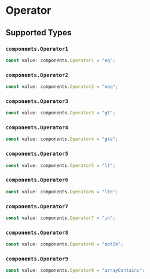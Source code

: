 # Operator


## Supported Types

### `components.Operator1`

```typescript
const value: components.Operator1 = "eq";
```

### `components.Operator2`

```typescript
const value: components.Operator2 = "neq";
```

### `components.Operator3`

```typescript
const value: components.Operator3 = "gt";
```

### `components.Operator4`

```typescript
const value: components.Operator4 = "gte";
```

### `components.Operator5`

```typescript
const value: components.Operator5 = "lt";
```

### `components.Operator6`

```typescript
const value: components.Operator6 = "lte";
```

### `components.Operator7`

```typescript
const value: components.Operator7 = "in";
```

### `components.Operator8`

```typescript
const value: components.Operator8 = "notIn";
```

### `components.Operator9`

```typescript
const value: components.Operator9 = "arrayContains";
```

